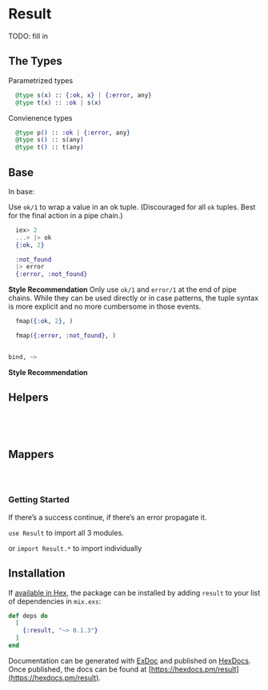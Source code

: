 # Result

TODO: fill in

## The Types


Parametrized types
```elixir
  @type s(x) :: {:ok, x} | {:error, any}
  @type t(x) :: :ok | s(x)
```

Convienence types
```elixir
  @type p() :: :ok | {:error, any}
  @type s() :: s(any)
  @type t() :: t(any)
```

## Base

In base:

Use `ok/1` to wrap a value in an ok tuple.
(Discouraged for all `ok` tuples. Best for the final action in a pipe chain.)

```elixir
  iex> 2
  ...> |> ok
  {:ok, 2}
```

```elixir
  :not_found
  |> error
  {:error, :not_found}
```

**Style Recommendation**
Only use `ok/1` and `error/1` at the end of pipe chains. While they can be used directly or in case patterns,
the tuple syntax is more explicit and no more cumbersome in those events.

```elixir
  fmap({:ok, 2}, )

  fmap({:error, :not_found}, )
```

```elixir

bind, ~>

```


**Style Recommendation**


## Helpers

```elixir
```

```elixir
```

```elixir
```

```elixir
```

## Mappers

```elixir
```

```elixir
```

```elixir
```

### Getting Started

If there’s a success continue, if there’s an error propagate it.

`use Result` to import all 3 modules.

or `import Result.*` to import individually


## Installation

If [available in Hex](https://hex.pm/docs/publish), the package can be installed
by adding `result` to your list of dependencies in `mix.exs`:

```elixir
def deps do
  [
    {:result, "~> 0.1.3"}
  ]
end
```

Documentation can be generated with [ExDoc](https://github.com/elixir-lang/ex_doc)
and published on [HexDocs](https://hexdocs.pm). Once published, the docs can
be found at [https://hexdocs.pm/result](https://hexdocs.pm/result).
